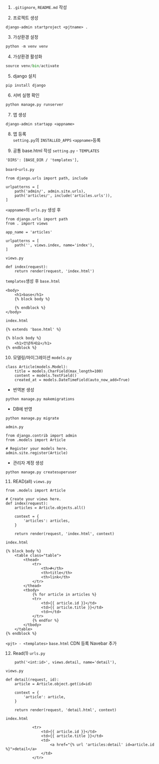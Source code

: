 1. `.gitignore`, `README.md` 작성

2. 프로젝트 생성
```
django-admin startproject <pjtname> .
```

3. 가상환경 설정
```python
python -m venv venv
```

4. 가상환경 활성화
```python
source venv/bin/activate
```

5. django 설치
```
pip install django
```

6. 서버 실행 확인
```python
python manage.py runserver
```

7. 앱 생성
```
django-admin startapp <appname>
```

8. 앱 등록 \
`setting.py`의 `INSTALLED_APPS` `<appname>`등록

9. 공통 base.html 작성
`setting.py` - `TEMPLATES`
```
'DIRS': [BASE_DIR / 'templates'],
```

`board`-`urls.py`
```
from django.urls import path, include

urlpatterns = [
    path('admin/', admin.site.urls),
    path('articles/', include('articles.urls')),
]
```

`<appname>`의 `urls.py` 생성 후
```
from django.urls import path
from . import views

app_name = 'articles'

urlpatterns = [
    path('', views.index, name='index'),
]
```

`views.py`
```
def index(request):
    return render(request, 'index.html')
```

`templates`생성 후 
`base.html`
```
<body>
    <h1>base</h1>
    {% block body %}

    {% endblock %}
</body>
```

`index.html`
```
{% extends 'base.html' %}

{% block body %}
    <h1>안녕하세요</h1>
{% endblock %}
```

10. 모델링/마이그레이션
`models.py`
```
class Article(models.Model):
    title = models.CharField(max_length=100)
    content = models.TextField()
    created_at = models.DateTimeField(auto_now_add=True)
```

- 번역본 생성
```
python manage.py makemigrations
```

- DB에 반영
```
python manage.py migrate
```

`admin.py`
```
from django.contrib import admin
from .models import Article

# Register your models here.
admin.site.register(Article)
```

- 관리자 계정 생성
```
python manage.py createsuperuser
```

11. READ(all)
`views.py`
```
from .models import Article

# Create your views here.
def index(request):
    articles = Article.objects.all()

    context = {
        'articles': articles,
    }

    return render(request, 'index.html', context)
```

`index.html`
```
{% block body %}
    <table class="table">
        <thead>
            <tr>
                <th>#</th>
                <th>title</th>
                <th>link</th>
            </tr>
        </thead>
        <tbody>
            {% for article in articles %}
            <tr>
                <td>{{ article.id }}</td>
                <td>{{ article.title }}</td>
                <td></td>
            </tr>
            {% endfor %}
        </tbody>
    </table>
{% endblock %}
```

`<pjt> - <templates>` `base.html`
CDN 등록
Navebar 추가

12. Read(1)
`urls.py`
```
    path('<int:id>', views.detail, name='detail'),
```

`views.py`
```
def detail(request, id):
    article = Article.object.get(id=id)

    context = {
        'article': article,
    }

    return render(request, 'detail.html', context)
```

`index.html`
```
            <tr>
                <td>{{ article.id }}</td>
                <td>{{ article.title }}</td>
                <td>
                    <a href="{% url 'articles:detail' id=article.id %}">detail</a>
                </td>
            </tr>
```

